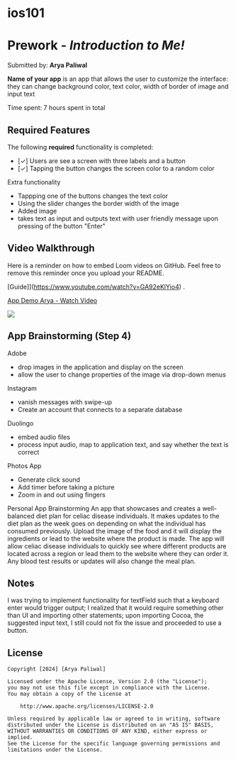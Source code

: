 # ios101
# Prework - *Introduction to Me!*

Submitted by: **Arya Paliwal**

**Name of your app** is an app that allows the user to customize the interface: they can change background color, text color, width of border of image and input text

Time spent: 7 hours spent in total

## Required Features

The following **required** functionality is completed:

- [✓] Users are see a screen with three labels and a button
- [✓] Tapping the button changes the screen color to a random color
  
Extra functionality
- Tappping one of the buttons changes the text color
- Using the slider changes the border width of the image
- Added image
- takes text as input and outputs text with user friendly message upon pressing of the button "Enter" 
 
## Video Walkthrough

Here is a reminder on how to embed Loom videos on GitHub. Feel free to remove this reminder once you upload your README. 

[Guide]](https://www.youtube.com/watch?v=GA92eKlYio4) .

<div>
    <a href="https://www.loom.com/share/904d61cb7af74463bfa3f28e464adf0b">
      <p>App Demo Arya - Watch Video</p>
    </a>
    <a href="https://www.loom.com/share/904d61cb7af74463bfa3f28e464adf0b">
      <img style="max-width:300px;" src="https://cdn.loom.com/sessions/thumbnails/904d61cb7af74463bfa3f28e464adf0b-f898aa300a5c7556-full-play.gif">
    </a>
  </div>

## App Brainstorming (Step 4)
Adobe 
- drop images in the application and display on the screen
- allow the user to change properties of the image via drop-down menus
  
Instagram
- vanish messages with swipe-up
- Create an account that connects to a separate database
  
Duolingo
- embed audio files
- process input audio, map to application text, and say whether the text is correct

  
Photos App
- Generate click sound
- Add timer before taking a picture
- Zoom in and out using fingers
  
Personal App Brainstorming
An app that showcases and creates a well-balanced diet plan for celiac disease individuals. It makes updates to the diet plan as the week goes on
depending on what the individual has consumed previously. Upload the image of the food and it will display the ingredients or lead to the website
where the product is made. The app will allow celiac disease individuals to quickly see where different products are located across a region or
lead them to the website where they can order it. Any blood test results or updates will also change the meal plan. 

## Notes

I was trying to implement functionality for textField such that a keyboard enter would trigger output; I realized that it would require something other than UI and importing other statements; 
upon importing Cocoa, the suggested input text, I still could not fix the issue and proceeded to use a button.

## License

    Copyright [2024] [Arya Paliwal]

    Licensed under the Apache License, Version 2.0 (the "License");
    you may not use this file except in compliance with the License.
    You may obtain a copy of the License at

        http://www.apache.org/licenses/LICENSE-2.0

    Unless required by applicable law or agreed to in writing, software
    distributed under the License is distributed on an "AS IS" BASIS,
    WITHOUT WARRANTIES OR CONDITIONS OF ANY KIND, either express or implied.
    See the License for the specific language governing permissions and
    limitations under the License.
